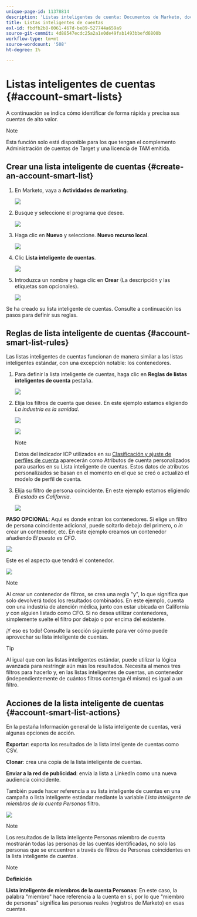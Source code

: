```yaml
---
unique-page-id: 11378814
description: 'Listas inteligentes de cuenta: Documentos de Marketo, documentación del producto'
title: Listas inteligentes de cuentas
exl-id: fbdfb2b8-0061-467d-be89-527744a659a9
source-git-commit: 4d88547ecdc25a2a1e0de49fab1493bbefd6800b
workflow-type: tm+mt
source-wordcount: '508'
ht-degree: 1%

---
```


# Listas inteligentes de cuentas {#account-smart-lists}

A continuación se indica cómo identificar de forma rápida y precisa sus cuentas de alto valor.

>[!NOTE]
>
>Esta función solo está disponible para los que tengan el complemento Administración de cuentas de Target y una licencia de TAM emitida.

## Crear una lista inteligente de cuentas {#create-an-account-smart-list}

1. En Marketo, vaya a **Actividades de marketing**.

   ![](assets/account-smart-lists-1.png)

1. Busque y seleccione el programa que desee.

   ![](assets/account-smart-lists-2.png)

1. Haga clic en **Nuevo** y seleccione. **Nuevo recurso local**.

   ![](assets/account-smart-lists-3.png)

1. Clic **Lista inteligente de cuentas**.

   ![](assets/account-smart-lists-4.png)

1. Introduzca un nombre y haga clic en **Crear** (La descripción y las etiquetas son opcionales).

   ![](assets/account-smart-lists-5.png)

Se ha creado su lista inteligente de cuentas. Consulte a continuación los pasos para definir sus reglas.

## Reglas de lista inteligente de cuentas {#account-smart-list-rules}

Las listas inteligentes de cuentas funcionan de manera similar a las listas inteligentes estándar, con una excepción notable: los contenedores.

1. Para definir la lista inteligente de cuentas, haga clic en **Reglas de listas inteligentes de cuenta** pestaña.

   ![](assets/account-smart-lists-6.png)

1. Elija los filtros de cuenta que desee. En este ejemplo estamos eligiendo _La industria es la sanidad_.

   ![](assets/account-smart-lists-7.png)

   ![](assets/account-smart-lists-8.png)

   >[!NOTE]
   >
   >Datos del indicador ICP utilizados en su [Clasificación y ajuste de perfiles de cuenta](/help/marketo/product-docs/target-account-management/account-profiling/account-profiling-ranking-and-tuning.md) aparecerán como Atributos de cuenta personalizados para usarlos en su Lista inteligente de cuentas. Estos datos de atributos personalizados se basan en el momento en el que se creó o actualizó el modelo de perfil de cuenta.

1. Elija su filtro de persona coincidente. En este ejemplo estamos eligiendo _El estado es California_.

   ![](assets/account-smart-lists-9.png)

**PASO OPCIONAL**: Aquí es donde entran los contenedores. Si elige un filtro de persona coincidente adicional, puede soltarlo debajo del primero, o _in_ crear un contenedor, etc. En este ejemplo creamos un contenedor añadiendo _El puesto es CFO_.

![](assets/account-smart-lists-10.png)

Este es el aspecto que tendrá el contenedor.

![](assets/account-smart-lists-11.png)

>[!NOTE]
>
>Al crear un contenedor de filtros, se crea una regla &quot;y&quot;, lo que significa que solo devolverá todos los resultados combinados. En este ejemplo, cuenta con una industria de atención médica, junto con estar ubicada en California _y_ con alguien listado como CFO. Si no desea utilizar contenedores, simplemente suelte el filtro por debajo o por encima del existente.

¡Y eso es todo! Consulte la sección siguiente para ver cómo puede aprovechar su lista inteligente de cuentas.

>[!TIP]
>
>Al igual que con las listas inteligentes estándar, puede utilizar la lógica avanzada para restringir aún más los resultados. Necesita al menos tres filtros para hacerlo y, en las listas inteligentes de cuentas, un contenedor (independientemente de cuántos filtros contenga él mismo) es igual a un filtro.

## Acciones de la lista inteligente de cuentas {#account-smart-list-actions}

En la pestaña Información general de la lista inteligente de cuentas, verá algunas opciones de acción.

**Exportar**: exporta los resultados de la lista inteligente de cuentas como CSV.

**Clonar**: crea una copia de la lista inteligente de cuentas.

**Enviar a la red de publicidad**: envía la lista a LinkedIn como una nueva audiencia coincidente.

También puede hacer referencia a su lista inteligente de cuentas en una campaña o lista inteligente estándar mediante la variable _Lista inteligente de miembros de la cuenta Personas_ filtro.

![](assets/account-smart-lists-12.png)

>[!NOTE]
>
>Los resultados de la lista inteligente Personas miembro de cuenta mostrarán todas las personas de las cuentas identificadas, no solo las personas que se encuentren a través de filtros de Personas coincidentes en la lista inteligente de cuentas.

>[!NOTE]
>
>**Definición**
>
>**Lista inteligente de miembros de la cuenta Personas**: En este caso, la palabra &quot;miembro&quot; hace referencia a la cuenta en sí, por lo que &quot;miembro de personas&quot; significa las personas reales (registros de Marketo) en esas cuentas.
